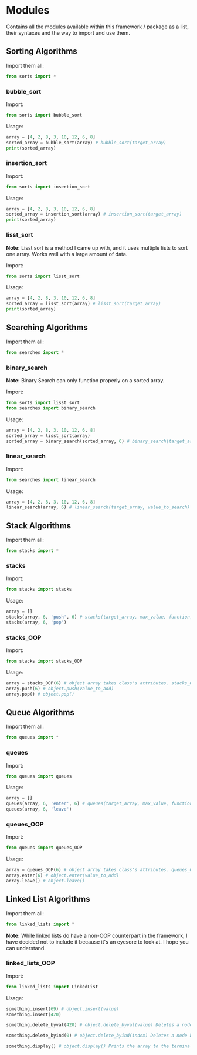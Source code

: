 # Modules

Contains all the modules available within this framework / package as a list, their syntaxes and the way to import and use them.

## Sorting Algorithms

Import them all:
```py
from sorts import *
```

### bubble_sort

Import:
```py
from sorts import bubble_sort
```

Usage:
```py
array = [4, 2, 8, 3, 10, 12, 6, 8]
sorted_array = bubble_sort(array) # bubble_sort(target_array)
print(sorted_array)
```

### insertion_sort

Import:
```py
from sorts import insertion_sort
```

Usage:
```py
array = [4, 2, 8, 3, 10, 12, 6, 8]
sorted_array = insertion_sort(array) # insertion_sort(target_array)
print(sorted_array)
```

### lisst_sort

**Note:** Lisst sort is a method I came up with, and it uses multiple lists to sort one array. Works well with a large amount of data.

Import:
```py
from sorts import lisst_sort
```

Usage:
```py
array = [4, 2, 8, 3, 10, 12, 6, 8]
sorted_array = lisst_sort(array) # lisst_sort(target_array)
print(sorted_array)
```

## Searching Algorithms

Import them all:
```py
from searches import *
```

### binary_search

**Note:** Binary Search can only function properly on a sorted array. 

Import:
```py
from sorts import lisst_sort
from searches import binary_search
```

Usage:
```py
array = [4, 2, 8, 3, 10, 12, 6, 8]
sorted_array = lisst_sort(array)
sorted_array = binary_search(sorted_array, 6) # binary_search(target_array, value_to_search)
```

### linear_search

Import:
```py
from searches import linear_search
```

Usage:
```py
array = [4, 2, 8, 3, 10, 12, 6, 8]
linear_search(array, 6) # linear_search(target_array, value_to_search)
```

## Stack Algorithms

Import them all:
```py
from stacks import *
```

### stacks

Import:
```py
from stacks import stacks
```

Usage:
```py
array = []
stacks(array, 6, 'push', 6) # stacks(target_array, max_value, function, conditional: data to push)
stacks(array, 6, 'pop')
```

### stacks_OOP

Import:
```py
from stacks import stacks_OOP
```

Usage:
```py
array = stacks_OOP(6) # object array takes class's attributes. stacks_OOP(max_value)
array.push(6) # object.push(value_to_add)
array.pop() # object.pop()
```

## Queue Algorithms

Import them all:
```py
from queues import *
```

### queues

Import:
```py
from queues import queues
```

Usage:
```py
array = []
queues(array, 6, 'enter', 6) # queues(target_array, max_value, function, conditional: data to enter)
queues(array, 6, 'leave')
```

### queues_OOP

Import:
```py
from queues import queues_OOP
```

Usage:
```py
array = queues_OOP(6) # object array takes class's attributes. queues_OOP(max_value)
array.enter(6) # object.enter(value_to_add)
array.leave() # object.leave()
```

## Linked List Algorithms

Import them all:
```py
from linked_lists import *
```

**Note:** While linked lists do have a non-OOP counterpart in the framework, I have decided not to include it because it's an eyesore to look at. I hope you can understand.

### linked_lists_OOP

Import:
```py
from linked_lists import LinkedList
```

Usage:
```py
something.insert(69) # object.insert(value)
something.insert(420)
```
```py
something.delete_byval(420) # object.delete_byval(value) Deletes a node by the data it contains
```
```py
something.delete_byind(0) # object.delete_byind(index) Deletes a node by it's index
```
```py
something.display() # object.display() Prints the array to the terminal
```